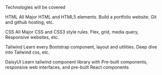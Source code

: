 Technologies will be covered

HTML
All Major HTML and HTML5 elements. Build a portfolio website. Git and github hosting, etc.

CSS
All Major CSS and CSS3 style rules. Flex, grid, media query, Responsive websites, etc.

Tailwind
Learn every Bootstrap component, layout and utilities. Deep dive into Tailwind css, etc.

DaisyUI
Learn tailwind component  library with Pre-built components, responsive web interfaces, and pre-built React components
